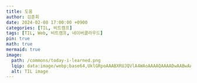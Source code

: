 ```yaml
---
title: 도움
author: 김준회
date: 2024-02-08 17:00:00 +0900
categories: [TIL, 비트캠프]
tags: [TIL, Web, 비트캠프, 네이버클라우드]
pin: true
math: true
mermaid: true
image:
  path: /commons/today-i-learned.png
  lqip: data:image/webp;base64,UklGRpoAAABXRUJQVlA4WAoAAAAQAAAADwAABwAAQUxQSDIAAAARL0AmbZurmr57yyIiqE8oiG0bejIYEQTgqiDA9vqnsUSI6H+oAERp2HZ65qP/VIAWAFZQOCBCAAAA8AEAnQEqEAAIAAVAfCWkAALp8sF8rgRgAP7o9FDvMCkMde9PK7euH5M1m6VWoDXf2FkP3BqV0ZYbO6NA/VFIAAAA
  alt: TIL image
---
```

